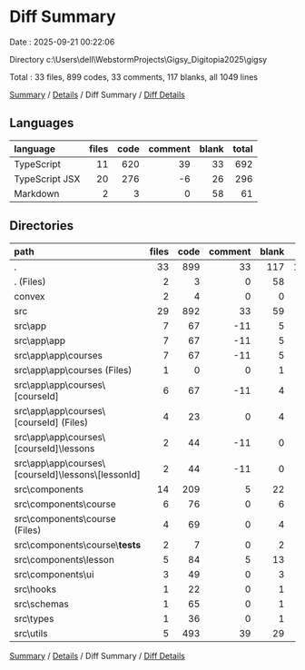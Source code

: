 # Diff Summary

Date : 2025-09-21 00:22:06

Directory c:\\Users\\dell\\WebstormProjects\\Gigsy_Digitopia2025\\gigsy

Total : 33 files,  899 codes, 33 comments, 117 blanks, all 1049 lines

[Summary](results.md) / [Details](details.md) / Diff Summary / [Diff Details](diff-details.md)

## Languages
| language | files | code | comment | blank | total |
| :--- | ---: | ---: | ---: | ---: | ---: |
| TypeScript | 11 | 620 | 39 | 33 | 692 |
| TypeScript JSX | 20 | 276 | -6 | 26 | 296 |
| Markdown | 2 | 3 | 0 | 58 | 61 |

## Directories
| path | files | code | comment | blank | total |
| :--- | ---: | ---: | ---: | ---: | ---: |
| . | 33 | 899 | 33 | 117 | 1,049 |
| . (Files) | 2 | 3 | 0 | 58 | 61 |
| convex | 2 | 4 | 0 | 0 | 4 |
| src | 29 | 892 | 33 | 59 | 984 |
| src\\app | 7 | 67 | -11 | 5 | 61 |
| src\\app\\app | 7 | 67 | -11 | 5 | 61 |
| src\\app\\app\\courses | 7 | 67 | -11 | 5 | 61 |
| src\\app\\app\\courses (Files) | 1 | 0 | 0 | 1 | 1 |
| src\\app\\app\\courses\\[courseId] | 6 | 67 | -11 | 4 | 60 |
| src\\app\\app\\courses\\[courseId] (Files) | 4 | 23 | 0 | 4 | 27 |
| src\\app\\app\\courses\\[courseId]\\lessons | 2 | 44 | -11 | 0 | 33 |
| src\\app\\app\\courses\\[courseId]\\lessons\\[lessonId] | 2 | 44 | -11 | 0 | 33 |
| src\\components | 14 | 209 | 5 | 22 | 236 |
| src\\components\\course | 6 | 76 | 0 | 6 | 82 |
| src\\components\\course (Files) | 4 | 69 | 0 | 4 | 73 |
| src\\components\\course\\__tests__ | 2 | 7 | 0 | 2 | 9 |
| src\\components\\lesson | 5 | 84 | 5 | 13 | 102 |
| src\\components\\ui | 3 | 49 | 0 | 3 | 52 |
| src\\hooks | 1 | 22 | 0 | 1 | 23 |
| src\\schemas | 1 | 65 | 0 | 1 | 66 |
| src\\types | 1 | 36 | 0 | 1 | 37 |
| src\\utils | 5 | 493 | 39 | 29 | 561 |

[Summary](results.md) / [Details](details.md) / Diff Summary / [Diff Details](diff-details.md)